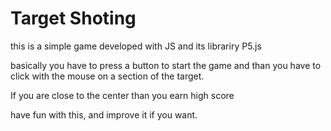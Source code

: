 # Target Shoting

this is a simple game developed with JS and its librariry P5.js

basically you have to press a button to start the game and than you have to click with the mouse on a section of the target.

If you are close to the center than you earn high score

have fun with this, and improve it if you want.
